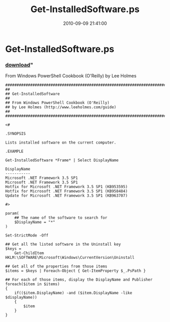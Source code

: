 ﻿---
pid:            2155
parent:         0
children:       
poster:         Lee Holmes
title:          Get-InstalledSoftware.ps
date:           2010-09-09 21:41:00
format:         posh
---

# Get-InstalledSoftware.ps

### [download](2155.ps1)"

From Windows PowerShell Cookbook (O'Reilly) by Lee Holmes

```posh
##############################################################################
##
## Get-InstalledSoftware
##
## From Windows PowerShell Cookbook (O'Reilly)
## by Lee Holmes (http://www.leeholmes.com/guide)
##
##############################################################################

<#

.SYNOPSIS

Lists installed software on the current computer.

.EXAMPLE

Get-InstalledSoftware *Frame* | Select DisplayName

DisplayName
-----------
Microsoft .NET Framework 3.5 SP1
Microsoft .NET Framework 3.5 SP1
Hotfix for Microsoft .NET Framework 3.5 SP1 (KB953595)
Hotfix for Microsoft .NET Framework 3.5 SP1 (KB958484)
Update for Microsoft .NET Framework 3.5 SP1 (KB963707)

#>

param(
    ## The name of the software to search for
    $DisplayName = "*"
)

Set-StrictMode -Off

## Get all the listed software in the Uninstall key
$keys =
    Get-ChildItem HKLM:\SOFTWARE\Microsoft\Windows\CurrentVersion\Uninstall

## Get all of the properties from those items
$items = $keys | Foreach-Object { Get-ItemProperty $_.PsPath }

## For each of those items, display the DisplayName and Publisher
foreach($item in $items)
{
    if(($item.DisplayName) -and ($item.DisplayName -like $displayName))
    {
        $item
    }
}
```
